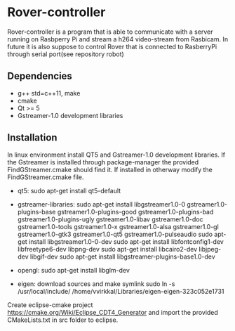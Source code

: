 Rover-controller
====================================
Rover-controller is a program that is able
to communicate with a server running on 
Rasbperry Pi and stream a h264 video-stream
from Rasbicam. In future it is also suppose to
control Rover that is connected to RasberryPi
through serial port(see repository robot)

Dependencies
------------
- g++ std=c++11, make
- cmake
- Qt >= 5
- Gstreamer-1.0 development libraries

Installation
------------------------------------
In linux environment install QT5 and Gstreamer-1.0
development libraries. If the Gstreamer is installed
through package-manager the provided FindGStreamer.cmake
should find it. If installed in otherway modify the 
FindGStreamer.cmake file.

- qt5:
sudo apt-get install qt5-default

- gstreamer-libraries: 
sudo apt-get install libgstreamer1.0-0 gstreamer1.0-plugins-base gstreamer1.0-plugins-good gstreamer1.0-plugins-bad gstreamer1.0-plugins-ugly gstreamer1.0-libav gstreamer1.0-doc gstreamer1.0-tools gstreamer1.0-x gstreamer1.0-alsa gstreamer1.0-gl gstreamer1.0-gtk3 gstreamer1.0-qt5 gstreamer1.0-pulseaudio
sudo apt-get install libgstreamer1.0-0-dev
sudo apt-get install libfontconfig1-dev libfreetype6-dev libpng-dev
sudo apt-get install libcairo2-dev libjpeg-dev libgif-dev
sudo apt-get install libgstreamer-plugins-base1.0-dev

- opengl:
sudo apt-get install libglm-dev

- eigen:
download sources and make symlink
sudo ln -s /usr/local/include/ /home/vvirkkal/Libraries/eigen-eigen-323c052e1731



 
Create eclipse-cmake project 
https://cmake.org/Wiki/Eclipse_CDT4_Generator
and import the provided CMakeLists.txt in src folder
to eclipse.
